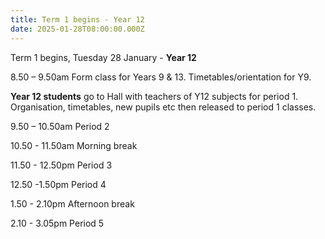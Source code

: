 ```yaml
---
title: Term 1 begins - Year 12
date: 2025-01-28T08:00:00.000Z
---
```

Term 1 begins, Tuesday 28 January - **Year 12**

8.50 – 9.50am
Form class for Years 9 & 13.
Timetables/orientation for Y9.

**Year 12 students** go to Hall with teachers of Y12 subjects for period 1. Organisation, timetables, new pupils etc then released to period 1 classes.

9.50 – 10.50am Period 2

10.50 - 11.50am Morning break

11.50 - 12.50pm Period 3

12.50 -1.50pm Period 4

1.50 - 2.10pm Afternoon break

2.10 - 3.05pm Period 5
